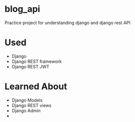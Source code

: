 # blog_api
Practice project for understanding django and django rest API

# Used
  * Django
  * Django REST framework
  * Django REST JWT
  
# Learned About
 * Django Models
 * Django REST views
 * Django Admin
 * 
